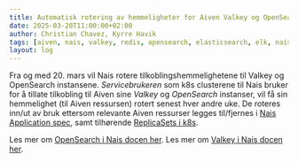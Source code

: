 ```yaml
---
title: Automatisk rotering av hemmeligheter for Aiven Valkey og OpenSearch
date: 2025-03-20T11:00:00+02:00
author: Christian Chavez, Kyrre Havik
tags: [aiven, nais, valkey, redis, opensearch, elasticsearch, elk, naiserator]
layout: log
---
```


Fra og med 20. mars vil Nais rotere tilkoblingshemmelighetene til Valkey og OpenSearch instansene.
_Servicebrukeren_ som k8s clusterene til Nais bruker for å tillate tilkobling til Aiven sine _Valkey_ og _OpenSearch_ instanser, vil få sin hemmelighet (til Aiven ressursen) rotert senest hver andre uke.
De roteres inn/ut av bruk ettersom relevante Aiven ressurser legges til/fjernes i [Nais Application spec](https://doc.nais.io/workloads/application/reference/application-spec), samt tilhørende [ReplicaSets i k8s](https://kubernetes.io/docs/concepts/workloads/controllers/replicaset).

Les mer om [OpenSearch i Nais docen her](https://doc.nais.io/persistence/opensearch).
Les mer om [Valkey i Nais docen her](https://doc.nais.io/persistence/valkey).
